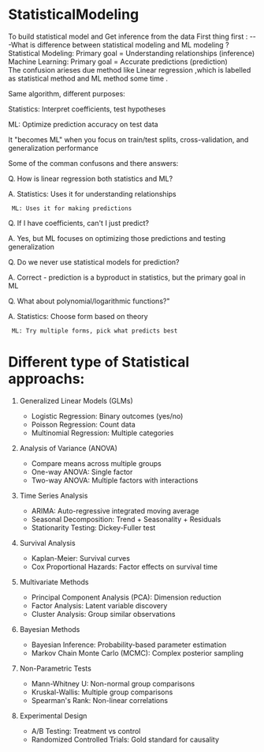 # StatisticalModeling
To build statistical model and Get inference from the data
First thing first :
---What is difference between statistical modeling and ML modeling ?  
    Statistical Modeling: Primary goal = Understanding relationships (inference)  
    Machine Learning: Primary goal = Accurate predictions (prediction)  
The confusion arieses due method like Linear regression ,which is labelled as statistical method and ML method some time .  

Same algorithm, different purposes:

Statistics: Interpret coefficients, test hypotheses

ML: Optimize prediction accuracy on test data

It "becomes ML" when you focus on train/test splits, cross-validation, and generalization performance

Some of the comman confusons and there answers:

  Q. How is linear regression both statistics and ML?

  A. Statistics: Uses it for understanding relationships

     ML: Uses it for making predictions

  Q. If I have coefficients, can't I just predict?

  A. Yes, but ML focuses on optimizing those predictions and testing generalization

  Q. Do we never use statistical models for prediction?

  A. Correct - prediction is a byproduct in statistics, but the primary goal in ML

  Q. What about polynomial/logarithmic functions?"

  A. Statistics: Choose form based on theory

     ML: Try multiple forms, pick what predicts best


# Different type of Statistical approachs: 

1. Generalized Linear Models (GLMs)  
    * Logistic Regression: Binary outcomes (yes/no)  
    * Poisson Regression: Count data  
    * Multinomial Regression: Multiple categories  

2. Analysis of Variance (ANOVA)  
    * Compare means across multiple groups  
    * One-way ANOVA: Single factor  
    * Two-way ANOVA: Multiple factors with interactions  

3. Time Series Analysis  
    * ARIMA: Auto-regressive integrated moving average  
    * Seasonal Decomposition: Trend + Seasonality + Residuals  
    * Stationarity Testing: Dickey-Fuller test  

4. Survival Analysis  
    * Kaplan-Meier: Survival curves  
    * Cox Proportional Hazards: Factor effects on survival time  

5. Multivariate Methods  
    * Principal Component Analysis (PCA): Dimension reduction  
    * Factor Analysis: Latent variable discovery  
    * Cluster Analysis: Group similar observations  
 
6. Bayesian Methods  
    * Bayesian Inference: Probability-based parameter estimation  
    * Markov Chain Monte Carlo (MCMC): Complex posterior sampling  

7. Non-Parametric Tests  
    * Mann-Whitney U: Non-normal group comparisons  
    * Kruskal-Wallis: Multiple group comparisons  
    * Spearman's Rank: Non-linear correlations  

8. Experimental Design    
    * A/B Testing: Treatment vs control  
    * Randomized Controlled Trials: Gold standard for causality  
